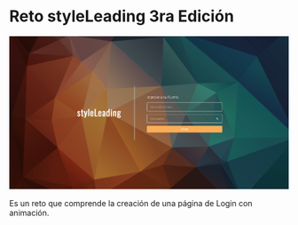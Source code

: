 # Reto styleLeading 3ra Edición

![Reto styleLeading 3](/Intrucciones/resultado_final.png)

Es un reto que comprende la creación de una página de Login con animación.